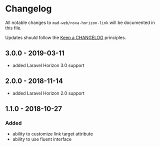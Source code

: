 # Changelog

All notable changes to `mad-web/nova-horizon-link` will be documented in this file.

Updates should follow the [Keep a CHANGELOG](http://keepachangelog.com/) principles.

## 3.0.0 - 2019-03-11

- added Laravel Horizon 3.0 support

## 2.0.0 - 2018-11-14

- added Laravel Horizon 2.0 support

## 1.1.0 - 2018-10-27

### Added
- ability to customize link target attribute
- ability to use fluent interface

